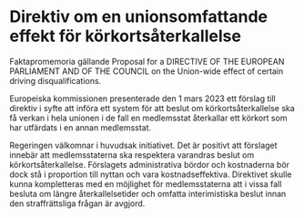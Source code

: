 # Direktiv om en unionsomfattande effekt för körkortsåterkallelse

Faktapromemoria gällande Proposal for a DIRECTIVE OF THE EUROPEAN PARLIAMENT AND OF THE COUNCIL on the Union-wide effect of certain driving disqualifications.

Europeiska kommissionen presenterade den 1 mars 2023 ett förslag till direktiv i syfte att införa ett system för att beslut om körkortsåterkallelse ska få verkan i hela unionen i de fall en medlemsstat återkallar ett körkort som har utfärdats i en annan medlemsstat.

Regeringen välkomnar i huvudsak initiativet. Det är positivt att förslaget innebär att medlemsstaterna ska respektera varandras beslut om körkortsåterkallelse. Förslagets administrativa bördor och kostnaderna bör dock stå i proportion till nyttan och vara kostnadseffektiva. Direktivet skulle kunna kompletteras med en möjlighet för medlemsstaterna att i vissa fall besluta om längre återkallelsetider och omfatta interimistiska beslut innan den straffrättsliga frågan är avgjord.

